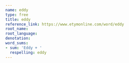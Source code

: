 ```yaml
---
name: eddy
type: free
title: eddy
reference_link: https://www.etymonline.com/word/eddy
root_name: 
root_language: 
denotation: 
word_sums:
- sum: 'Eddy + '
  respelling: eddy
---
```

